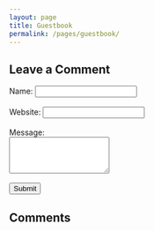 ```yaml
---
layout: page
title: Guestbook
permalink: /pages/guestbook/
---
```


<div class="guestbook-form">
  <h2>Leave a Comment</h2>
<form id="guestbookForm">
  <label for="name">Name:</label>
  <input type="text" id="name" name="name" required><br><br>
  <label for="website">Website:</label>
  <input type="url" id="website" name="website"><br><br>
  <label for="message">Message:</label><br>
  <textarea id="message" name="message" rows="4" required></textarea><br><br>
  <button type="submit">Submit</button>
</form>
</div>
<div class="guestbook-comments">
  <h2>Comments</h2>
  <div id="commentsList"></div>
  <div class="pagination" id="pagination"></div>
</div>

<script src="/assets/js/comments.js"></script>